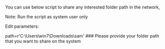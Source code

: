 You can use below script to share any interested folder path in the network,

Note: Run the script as system user only

Edit parameters:

path=r'C:\Users\win7\Downloads\sam' ### Please provide your folder path  that you want to  share on the system